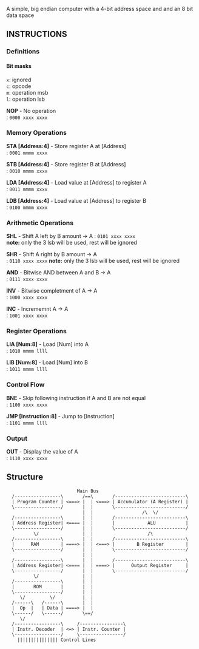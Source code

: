 
A simple, big endian computer with a 4-bit address space and and an 8 bit data space


## INSTRUCTIONS

### Definitions

#### Bit masks

`x`: ignored  
`c`: opcode  
`m`: operation msb  
`l`: operation lsb  

**NOP** - No operation  
  :   `0000 xxxx xxxx`  

### Memory Operations  

**STA [Address:4]** - Store register A at [Address]  
  :   `0001 mmmm xxxx`  

**STB [Address:4]** - Store register B at [Address]  
  :   `0010 mmmm xxxx`  

**LDA [Address:4]** - Load value at [Address] to register A  
  :   `0011 mmmm xxxx`  

**LDB [Address:4]** - Load value at [Address] to register B  
  :   `0100 mmmm xxxx`  

### Arithmetic Operations  

**SHL** - Shift A left by B amount -> A 
  :   `0101 xxxx xxxx`   
  **note:** only the 3 lsb will be used, rest will be ignored  

**SHR** - Shift A right by B amount -> A  
  :   `0110 xxxx xxxx`
  **note:** only the 3 lsb will be used, rest will be ignored

**AND** - Bitwise AND between A and B -> A  
  :   `0111 xxxx xxxx`  

**INV** - Bitwise completment of A -> A  
  :   `1000 xxxx xxxx`  

**INC** - Incrememnt A -> A  
  :   `1001 xxxx xxxx`  

### Register Operations

**LIA [Num:8]** - Load [Num] into A  
  :   `1010 mmmm llll`  

**LIB [Num:8]** - Load [Num] into B  
  :   `1011 mmmm llll`  

### Control Flow

**BNE** - Skip following instruction if A and B are not equal  
  :   `1100 xxxx xxxx`  

**JMP [Instruction:8]** - Jump to [Instruction]  
  :   `1101 mmmm llll`  

### Output

**OUT** - Display the value of A  
  :   `1110 xxxx xxxx`

## Structure

```
                          Main Bus
  /-----------------\       /==\       /--------------------------\
  | Program Counter | <===> |  | <===> | Accumulator (A Register) |
  \-----------------/       |  |       \--------------------------/ 
                            |  |                  /\  \/ 
  /-----------------\       |  |       /--------------------------\           
  | Address Register| <==== |  |       |            ALU           |
  \-----------------/       |  |       \--------------------------/           
          \/                |  |                    /\
  /-----------------\       |  |       /--------------------------\             
  |      RAM        | ====> |  | <===> |        B Register        |
  \-----------------/       |  |       \--------------------------/
                            |  | 
  /-----------------\       |  |       /--------------------------\
  | Address Register| <==== |  | ====> |      Output Register     |
  \-----------------/       |  |       \--------------------------/
          \/                |  | 
  /-----------------\       |  | 
  |       ROM       |       |  | 
  \-----------------/       |  | 
     \/         \/          |  |
  /------\   /------\       |  |
  |  Op  |   | Data | ====> |  |
  \------/   \------/       \==/
     \/
  /-----------------\     /----------------\
  | Instr. Decoder  | <=> | Instr. Counter |
  \-----------------/     \----------------/
    ||||||||||||||| Control Lines
```
